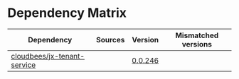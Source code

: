 # Dependency Matrix

Dependency | Sources | Version | Mismatched versions
---------- | ------- | ------- | -------------------
[cloudbees/jx-tenant-service](https://github.com/cloudbees/jx-tenant-service) |  | [0.0.246](https://github.com/cloudbees/jx-tenant-service/releases/tag/v0.0.246) | 
